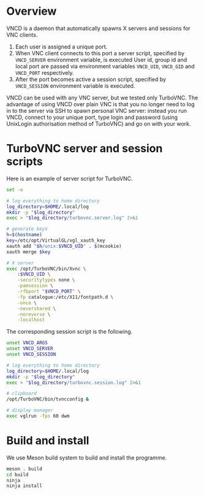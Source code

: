 # Overview

VNCD is a daemon that automatically spawns X servers and sessions for VNC
clients.
1. Each user is assigned a unique port.
2. When VNC client connects to this port a server script, specified by
   `VNCD_SERVER` environment variable, is executed
   User id, group id and local port are passed via environment variables
   `VNCD_UID`, `VNCD_GID` and `VNCD_PORT` respectively.
3. After the port becomes active a session script, specified by
   `VNCD_SESSION` environment variable is executed.

VNCD can be used with any VNC server, but we tested only TurboVNC.  The
advantage of using VNCD over plain VNC is that you no longer need to
log in to the server via SSH to spawn personal VNC server: instead you run VNCD,
connect to your unique port, type login and password (using UnixLogin
authorisation method of TurboVNC) and go on with your work.


# TurboVNC server and session scripts

Here is an example of server script for TurboVNC.

```bash
set -e

# log everything to home directory
log_directory=$HOME/.local/log
mkdir -p "$log_directory"
exec > "$log_directory/turbovnc.server.log" 2>&1

# generate keys
h=$(hostname)
key=/etc/opt/VirtualGL/vgl_xauth_key
xauth add "$h/unix:$VNCD_UID" . $(mcookie)
xauth merge $key

# X server
exec /opt/TurboVNC/bin/Xvnc \
	:$VNCD_UID \
	-securitytypes none \
	-pamsession \
	-rfbport "$VNCD_PORT" \
	-fp catalogue:/etc/X11/fontpath.d \
	-once \
	-nevershared \
	-noreverse \
	-localhost
```

The corresponding session script is the following.
```bash
unset VNCD_ARGS
unset VNCD_SERVER
unset VNCD_SESSION

# log everything to home directory
log_directory=$HOME/.local/log
mkdir -p "$log_directory"
exec > "$log_directory/turbovnc.session.log" 2>&1

# clipboard
/opt/TurboVNC/bin/tvncconfig &

# display manager
exec vglrun -fps 60 dwm
```

# Build and install

We use Meson build system to build and install the programme.
```bash
meson . build
cd build
ninja
ninja install
```
